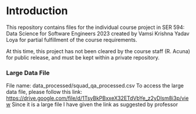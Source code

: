 # Introduction
This repository contains files for the individual course project in SER 594: Data Science for Software Engineers 2023 created by Vamsi Krishna Yadav Loya for partial fulfillment of the course requirements.

At this time, this project has not been cleared by the course staff (R. Acuna) for public release, and must be kept within a private repository.
### Large Data File
File name: data_processed/squad_qa_processed.csv
To access the large data file, please follow this link:
https://drive.google.com/file/d/1TsyBkPBxxeX32ETdVbYe_z2yDlsm8i3p/view
Since it is a large file I have given the link as suggested by professor
